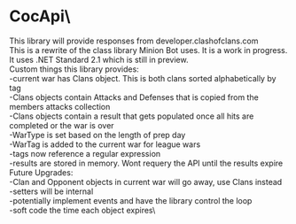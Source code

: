# CocApi\
This library will provide responses from developer.clashofclans.com\
This is a rewrite of the class library Minion Bot uses.  It is a work in progress.  It uses .NET Standard 2.1 which is still in preview.\
Custom things this library provides:\
-current war has Clans object.  This is both clans sorted alphabetically by tag\
-Clans objects contain Attacks and Defenses that is copied from the members attacks collection\
-Clans objects contain a result that gets populated once all hits are completed or the war is over\
-WarType is set based on the length of prep day\
-WarTag is added to the current war for league wars\
-tags now reference a regular expression\
-results are stored in memory.  Wont requery the API until the results expire\
Future Upgrades:\
-Clan and Opponent objects in current war will go away, use Clans instead\
-setters will be internal\
-potentially implement events and have the library control the loop\
-soft code the time each object expires\